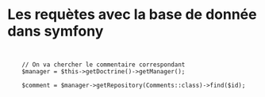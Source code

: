 # Les requètes avec la base de donnée dans symfony

## 

```

    // On va chercher le commentaire correspondant
    $manager = $this->getDoctrine()->getManager();

    $comment = $manager->getRepository(Comments::class)->find($id);

```

